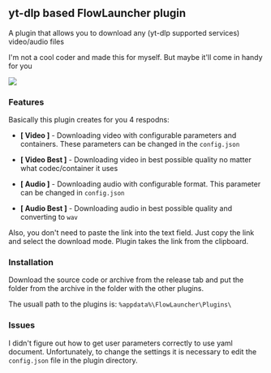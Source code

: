 ## yt-dlp based FlowLauncher plugin
A plugin that allows you to download any (yt-dlp supported services) video/audio files

I'm not a cool coder and made this for myself. But maybe it'll come in handy for you

![](https://github.com/user-attachments/assets/94e6bd34-a6ea-4f0c-ac98-719dffc3d1f2)

### Features
Basically this plugin creates for you 4 respodns:

- **[ Video ]** - Downloading video with configurable parameters and containers. These parameters can be changed in the `config.json`

- **[ Video Best ]**  - Downloading video in best possible quality no matter what codec/container it uses

- **[ Audio ]** - Downloading audio with configurable format. This parameter can be changed in `config.json`

- **[ Audio Best ]** - Downloading audio in best possible quality and converting to `wav`

Also, you don't need to paste the link into the text field. Just copy the link and select the download mode. Plugin takes the link from the clipboard.

### Installation

Download the source code or archive from the release tab and put the folder from the archive in the folder with the other plugins.

The usuall path to the plugins is:
``
%appdata%\FlowLauncher\Plugins\
``

### Issues
I didn't figure out how to get user parameters correctly to use yaml document. Unfortunately, to change the settings it is necessary to edit the `config.json` file in the plugin directory.
